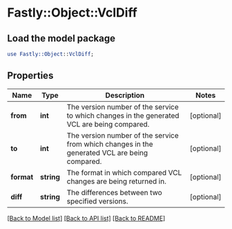 # Fastly::Object::VclDiff

## Load the model package
```perl
use Fastly::Object::VclDiff;
```

## Properties
Name | Type | Description | Notes
------------ | ------------- | ------------- | -------------
**from** | **int** | The version number of the service to which changes in the generated VCL are being compared. | [optional] 
**to** | **int** | The version number of the service from which changes in the generated VCL are being compared. | [optional] 
**format** | **string** | The format in which compared VCL changes are being returned in. | [optional] 
**diff** | **string** | The differences between two specified versions. | [optional] 

[[Back to Model list]](../README.md#documentation-for-models) [[Back to API list]](../README.md#documentation-for-api-endpoints) [[Back to README]](../README.md)



